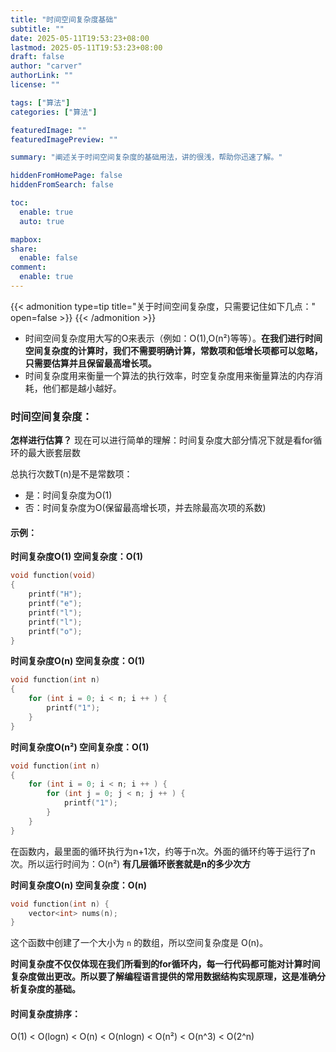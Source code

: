 ```yaml
---
title: "时间空间复杂度基础"
subtitle: ""
date: 2025-05-11T19:53:23+08:00
lastmod: 2025-05-11T19:53:23+08:00
draft: false
author: "carver"
authorLink: ""
license: ""

tags: ["算法"]
categories: ["算法"]

featuredImage: ""
featuredImagePreview: ""

summary: "阐述关于时间空间复杂度的基础用法，讲的很浅，帮助你迅速了解。"

hiddenFromHomePage: false
hiddenFromSearch: false

toc:
  enable: true
  auto: true

mapbox:
share:
  enable: false
comment:
  enable: true
---
```


{{< admonition type=tip title="关于时间空间复杂度，只需要记住如下几点：" open=false >}}
{{< /admonition >}}
- 时间空间复杂度用大写的O来表示（例如：O(1),O(n²)等等）。**在我们进行时间空间复杂度的计算时，我们不需要明确计算，常数项和低增长项都可以忽略，只需要估算并且保留最高增长项。**
- 时间复杂度用来衡量一个算法的执行效率，时空复杂度用来衡量算法的内存消耗，他们都是越小越好。


### 时间空间复杂度：
**怎样进行估算？**
现在可以进行简单的理解：时间复杂度大部分情况下就是看for循环的最大嵌套层数

总执行次数T(n)是不是常数项：
- 是：时间复杂度为O(1)
- 否：时间复杂度为O(保留最高增长项，并去除最高次项的系数)
  
#### 示例：
**时间复杂度O(1)    空间复杂度：O(1)**
```c++
void function(void)
{
	printf("H");
	printf("e");
	printf("l");
	printf("l");
	printf("o");
}

```

**时间复杂度O(n)     空间复杂度：O(1)**
```c++
void function(int n)
{
	for (int i = 0; i < n; i ++ ) {
		printf("1");
	}
}
```

**时间复杂度O(n²)    空间复杂度：O(1)**
```c++
void function(int n)
{
	for (int i = 0; i < n; i ++ ) {
		for (int j = 0; j < n; j ++ ) {
			printf("1");
		}
	}
}
```
在函数内，最里面的循环执行为n+1次，约等于n次。外面的循环约等于运行了n次。所以运行时间为：O(n²)
**有几层循环嵌套就是n的多少次方**

**时间复杂度O(n)     空间复杂度：O(n)**
```c++
void function(int n) {
    vector<int> nums(n);
}
```

这个函数中创建了一个大小为 `n` 的数组，所以空间复杂度是 O(n)。

**时间复杂度不仅仅体现在我们所看到的for循环内，每一行代码都可能对计算时间复杂度做出更改。所以要了解编程语言提供的常用数据结构实现原理，这是准确分析复杂度的基础。**

#### 时间复杂度排序：
O(1) < O(logn) < O(n) < O(nlogn) < O(n²) < O(n^3) < O(2^n)



